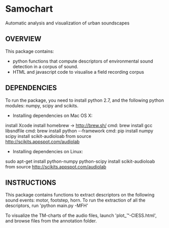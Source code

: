 # Samochart
Automatic analysis and visualization of urban soundscapes

## OVERVIEW

This package contains:
 - python functions that compute descriptors of environmental sound detection in a corpus of sound.
 - HTML and javascript code to visualise a field recording corpus
 
 ## DEPENDENCIES

To run the package, you need to install python 2.7, and the following python modules: numpy, scipy and scikits.

- Installing dependencies on Mac OS X:

install Xcode 
install homebrew -> http://brew.sh/
cmd: brew install gcc libsndfile
cmd: brew install python --framework
cmd: pip install numpy scipy 
install scikit-audioloab from source http://scikits.appspot.com/audiolab


- Installing dependencies on Linux:

sudo apt-get install python-numpy python-scipy
install scikit-audioloab from source http://scikits.appspot.com/audiolab

## INSTRUCTIONS
 
This package contains functions to extract descriptors on the following sound events: motor, footstep, horn.
To run the extraction of all the descriptors, run 'python main.py -MFH'

To visualize the TM-charts of the audio files, launch 'plot_™-CIESS.html', and browse files from the annotation folder.
